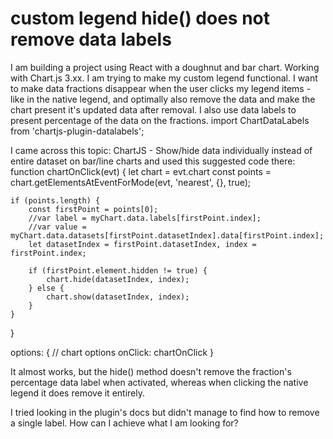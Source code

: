 
# custom legend hide() does not remove data labels

I am building a project using React with a doughnut and bar chart. Working with Chart.js 3.xx.
I am trying to make my custom legend functional. I want to make data fractions disappear when the user clicks my legend items - like in the native legend, and optimally also remove the data and make the chart present it's updated data after removal.
I also use data labels to present percentage of the data on the fractions.
import ChartDataLabels from 'chartjs-plugin-datalabels';

I came across this topic: ChartJS - Show/hide data individually instead of entire dataset on bar/line charts
and used this suggested code there:
function chartOnClick(evt) {
    let chart = evt.chart
    const points = chart.getElementsAtEventForMode(evt, 'nearest', {}, true);
    
    if (points.length) {
        const firstPoint = points[0];
        //var label = myChart.data.labels[firstPoint.index];
        //var value = myChart.data.datasets[firstPoint.datasetIndex].data[firstPoint.index];
        let datasetIndex = firstPoint.datasetIndex, index = firstPoint.index;
        
        if (firstPoint.element.hidden != true) {
            chart.hide(datasetIndex, index);
        } else {
            chart.show(datasetIndex, index);
        }
    }
}

options: { // chart options
    onClick: chartOnClick
}

It almost works, but the hide() method doesn't remove the fraction's percentage data label when activated, whereas when clicking the native legend it does remove it entirely.

I tried looking in the plugin's docs but didn't manage to find how to remove a single label.
How can I achieve what I am looking for?

        